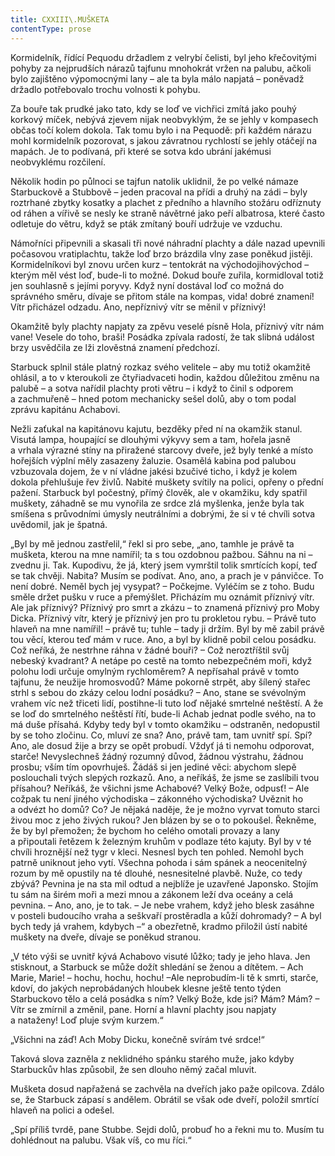 ```yaml
---
title: CXXIII\.MUŠKETA
contentType: prose
---
```


Kormidelník, řídící Pequodu držadlem z velrybí čelisti, byl jeho křečovitými pohyby za nejprudších nárazů tajfunu mnohokrát vržen na palubu, ačkoli bylo zajištěno výpomocnými lany – ale ta byla málo napjatá – poněvadž držadlo potřebovalo trochu volnosti k pohybu.

Za bouře tak prudké jako tato, kdy se loď ve vichřici zmítá jako pouhý korkový míček, nebývá zjevem nijak neobvyklým, že se jehly v kompasech občas točí kolem dokola. Tak tomu bylo i na Pequodě: při každém nárazu mohl kormidelník pozorovat, s jakou závratnou rychlostí se jehly otáčejí na mapách. Je to podívaná, při které se sotva kdo ubrání jakémusi neobvyklému rozčilení.

Několik hodin po půlnoci se tajfun natolik uklidnil, že po velké námaze Starbuckově a Stubbově – jeden pracoval na přídi a druhý na zádi – byly roztrhané zbytky kosatky a plachet z předního a hlavního stožáru odříznuty od ráhen a vířivě se nesly ke straně návětrné jako peří albatrosa, které často odletuje do větru, když se pták zmítaný bouří udržuje ve vzduchu.

Námořníci připevnili a skasali tři nové náhradní plachty a dále nazad upevnili počasovou vratiplachtu, takže loď brzo brázdila vlny zase poněkud jistěji. Kormidelníkovi byl znovu určen kurz – tentokrát na východojihovýchod – kterým měl vést loď, bude-li to možné. Dokud bouře zuřila, kormidloval totiž jen souhlasně s jejími poryvy. Když nyní dostával loď co možná do správného směru, dívaje se přitom stále na kompas, vida! dobré znamení! Vítr přicházel odzadu. Ano, nepříznivý vítr se měnil v příznivý!

Okamžitě byly plachty napjaty za zpěvu veselé písně Hola, příznivý vítr nám vane! Vesele do toho, braši! Posádka zpívala radostí, že tak slibná událost brzy usvědčila ze lži zlověstná znamení předchozí.

Starbuck splnil stále platný rozkaz svého velitele – aby mu totiž okamžitě ohlásil, a to v kteroukoli ze čtyřiadvaceti hodin, každou důležitou změnu na palubě – a sotva nařídil plachty proti větru – i když to činil s odporem a zachmuřeně – hned potom mechanicky sešel dolů, aby o tom podal zprávu kapitánu Achabovi.

Nežli zaťukal na kapitánovu kajutu, bezděky před ní na okamžik stanul. Visutá lampa, houpající se dlouhými výkyvy sem a tam, hořela jasně a vrhala výrazné stíny na přiražené starcovy dveře, jež byly tenké a místo hořejších výplní měly zasazeny žaluzie. Osamělá kabina pod palubou vzbuzovala dojem, že v ní vládne jakési bzučivé ticho, i když je kolem dokola přehlušuje řev živlů. Nabité muškety svítily na polici, opřeny o přední pažení. Starbuck byl počestný, přímý člověk, ale v okamžiku, kdy spatřil muškety, záhadně se mu vynořila ze srdce zlá myšlenka, jenže byla tak smíšena s průvodními úmysly neutrálními a dobrými, že si v té chvíli sotva uvědomil, jak je špatná.

„Byl by mě jednou zastřelil,“ řekl si pro sebe, „ano, tamhle je právě ta mušketa, kterou na mne namířil; ta s tou ozdobnou pažbou. Sáhnu na ni – zvednu ji. Tak. Kupodivu, že já, který jsem vymrštil tolik smrtících kopí, teď se tak chvěji. Nabita? Musím se podívat. Ano, ano, a prach je v pánvičce. To není dobré. Neměl bych jej vysypat? – Počkejme. Vyléčím se z toho. Budu směle držet pušku v ruce a přemýšlet. Přicházím mu oznámit příznivý vítr. Ale jak příznivý? Příznivý pro smrt a zkázu – to znamená příznivý pro Moby Dicka. Příznivý vítr, který je příznivý jen pro tu prokletou rybu. – Právě tuto hlaveň na mne namířil! – právě tu; tuhle – tady ji držím. Byl by mě zabil právě tou věcí, kterou teď mám v ruce. Ano, a byl by klidně pobil celou posádku. Což neříká, že nestrhne ráhna v žádné bouři? – Což neroztříštil svůj nebeský kvadrant? A netápe po cestě na tomto nebezpečném moři, když polohu lodi určuje omylným rychloměrem? A nepřísahal právě v tomto tajfunu, že neužije hromosvodů? Máme pokorně strpět, aby šílený stařec strhl s sebou do zkázy celou lodní posádku? – Ano, stane se svévolným vrahem víc než třiceti lidí, postihne-li tuto loď nějaké smrtelné neštěstí. A že se loď do smrtelného neštěstí řítí, bude-li Achab jednat podle svého, na to má duše přísahá. Kdyby tedy byl v tomto okamžiku – odstraněn, nedopustil by se toho zločinu. Co, mluví ze sna? Ano, právě tam, tam uvnitř spí. Spí? Ano, ale dosud žije a brzy se opět probudí. Vždyť já ti nemohu odporovat, starče! Nevyslechneš žádný rozumný důvod, žádnou výstrahu, žádnou prosbu; vším tím opovrhuješ. Žádáš si jen jediné věci: abychom slepě poslouchali tvých slepých rozkazů. Ano, a neříkáš, že jsme se zaslíbili tvou přísahou? Neříkáš, že všichni jsme Achabové? Velký Bože, odpusť! – Ale cožpak tu není jiného východiska – zákonného východiska? Uvěznit ho a odvézt ho domů? Co? Je nějaká naděje, že je možno vyrvat tomuto starci živou moc z jeho živých rukou? Jen blázen by se o to pokoušel. Řekněme, že by byl přemožen; že bychom ho celého omotali provazy a lany a připoutali řetězem k železným kruhům v podlaze této kajuty. Byl by v té chvíli hroznější než tygr v kleci. Nesnesl bych ten pohled. Nemohl bych patrně uniknout jeho vytí. Všechna pohoda i sám spánek a neocenitelný rozum by mě opustily na té dlouhé, nesnesitelné plavbě. Nuže, co tedy zbývá? Pevnina je na sta mil odtud a nejblíže je uzavřené Japonsko. Stojím tu sám na širém moři a mezi mnou a zákonem leží dva oceány a celá pevnina. – Ano, ano, je to tak. – Je nebe vrahem, když jeho blesk zasáhne v posteli budoucího vraha a seškvaří prostěradla a kůží dohromady? – A byl bych tedy já vrahem, kdybych –“ a obezřetně, kradmo přiložil ústí nabité muškety na dveře, dívaje se poněkud stranou.

„V této výši se uvnitř kývá Achabovo visuté lůžko; tady je jeho hlava. Jen stisknout, a Starbuck se může dožít shledání se ženou a dítětem. – Ach Marie, Marie! – hochu, hochu, hochu! –Ale neprobudím-li tě k smrti, starče, kdoví, do jakých neprobádaných hloubek klesne ještě tento týden Starbuckovo tělo a celá posádka s ním? Velký Bože, kde jsi? Mám? Mám? – Vítr se zmírnil a změnil, pane. Horní a hlavní plachty jsou napjaty a nataženy! Loď pluje svým kurzem.“

„Všichni na záď! Ach Moby Dicku, konečně svírám tvé srdce!“

Taková slova zazněla z neklidného spánku starého muže, jako kdyby Starbuckův hlas způsobil, že sen dlouho němý začal mluvit.

Mušketa dosud napřažená se zachvěla na dveřích jako paže opilcova. Zdálo se, že Starbuck zápasí s andělem. Obrátil se však ode dveří, položil smrtící hlaveň na polici a odešel.

„Spí příliš tvrdě, pane Stubbe. Sejdi dolů, probuď ho a řekni mu to. Musím tu dohlédnout na palubu. Však víš, co mu říci.“
